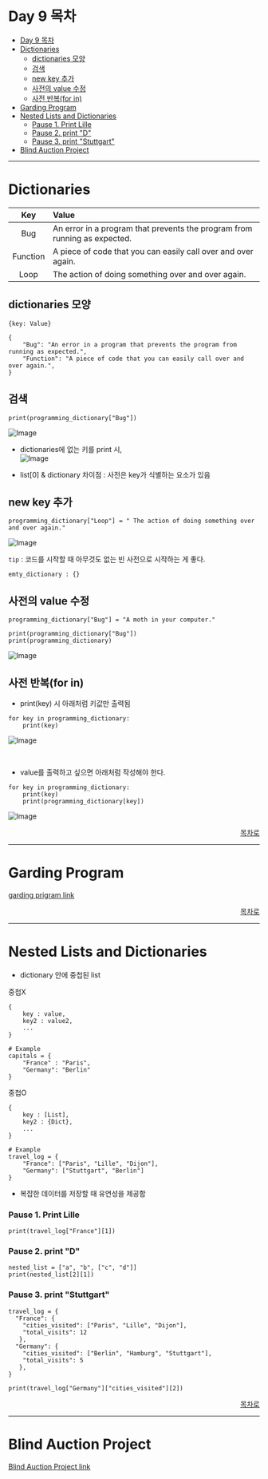 # Day 9 목차
- [Day 9 목차](#day-9-목차)
- [Dictionaries](#dictionaries)
  - [dictionaries 모양](#dictionaries-모양)
  - [검색](#검색)
  - [new key 추가](#new-key-추가)
  - [사전의 value 수정](#사전의-value-수정)
  - [사전 반복(for in)](#사전-반복for-in)
- [Garding Program](#garding-program)
- [Nested Lists and Dictionaries](#nested-lists-and-dictionaries)
    - [Pause 1. Print Lille](#pause-1-print-lille)
    - [Pause 2. print "D"](#pause-2-print-d)
    - [Pause 3. print "Stuttgart"](#pause-3-print-stuttgart)
- [Blind Auction Project](#blind-auction-project)

---
# Dictionaries
| Key | Value |
|:---:|:---|
| Bug | An error in a program that prevents the program from running as expected. |
| Function | A piece of code that you can easily call over and over again. |
| Loop | The action of doing something over and over again. |

## dictionaries 모양
```
{key: Value}

{
    "Bug": "An error in a program that prevents the program from running as expected.",
    "Function": "A piece of code that you can easily call over and over again.",
}
```

## 검색
```
print(programming_dictionary["Bug"])
```
![Image](https://github.com/user-attachments/assets/5ca4b0a5-55ed-4d2a-b770-8f70cc3a777a)


* dictionaries에 없는 키를 print 시, <br>
![Image](https://github.com/user-attachments/assets/8db40fb8-a605-42e9-80f5-25e3e22405a2)

* list[0] & dictionary 차이점 : 사전은 key가 식별하는 요소가 있음


## new key 추가
```
programming_dictionary["Loop"] = " The action of doing something over and over again."
```
![Image](https://github.com/user-attachments/assets/60f48e16-b9bd-4352-b458-bb7219802cce)
<br>

`tip` : 코드를 시작할 때 아무것도 없는 빈 사전으로 시작하는 게 좋다.
```
emty_dictionary : {}
```

## 사전의 value 수정
```
programming_dictionary["Bug"] = "A moth in your computer."

print(programming_dictionary["Bug"])
print(programming_dictionary)
```
![Image](https://github.com/user-attachments/assets/5b815209-7f0d-4830-a506-8592e22b208b)


## 사전 반복(for in)

- print(key) 시 아래처럼 키값만 출력됨
```
for key in programming_dictionary:
    print(key)
```
![Image](https://github.com/user-attachments/assets/c953d3f9-40db-44da-84f5-df8b57600f0b)

<br>

- value를 출력하고 싶으면 아래처럼 작성해야 한다.

```
for key in programming_dictionary:
    print(key)
    print(programming_dictionary[key])
```
![Image](https://github.com/user-attachments/assets/133ff3c8-f334-4faf-abb7-9e2cbca9124f)


<div align="right">

[목차로](#day-8-목차)
</div>

---
# Garding Program
[garding prigram link](https://github.com/Song1610/100days/blob/main/Day%209/exercise/new/garding_program.md)

<div align="right">

[목차로](#day-8-목차)
</div>

---
# Nested Lists and Dictionaries
- dictionary 안에 중첩된 list

중첩X 
```
{
    key : value,
    key2 : value2,
    ...
}

# Example
capitals = {
    "France" : "Paris",
    "Germany": "Berlin"
}
```


중첩O
```
{
    key : [List],
    key2 : {Dict},
    ...
}

# Example
travel_log = {
    "France": ["Paris", "Lille", "Dijon"],
    "Germany": ["Stuttgart", "Berlin"]
}
```
- 복잡한 데이터를 저장할 때 유연성을 제공함


### Pause 1. Print Lille
```
print(travel_log["France"][1])
```

### Pause 2. print "D"
```
nested_list = ["a", "b", ["c", "d"]]
print(nested_list[2][1])
```

### Pause 3. print "Stuttgart"
```
travel_log = {
  "France": {
    "cities_visited": ["Paris", "Lille", "Dijon"],
    "total_visits": 12
   },
  "Germany": {
    "cities_visited": ["Berlin", "Hamburg", "Stuttgart"],
    "total_visits": 5
   },
}

print(travel_log["Germany"]["cities_visited"][2])
```


<div align="right">

[목차로](#day-8-목차)
</div>

---
# Blind Auction Project
[Blind Auction Project link](https://github.com/Song1610/100days/blob/main/Day%209/project/new/Blind_Auction_Project.md)